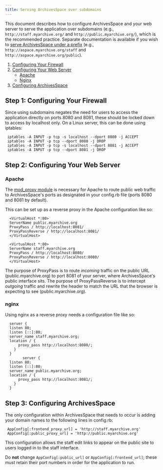 ```yaml
---
title: Serving ArchivesSpace over subdomains
---
```


This document describes how to configure ArchivesSpace and your web server to serve the application over subdomains (e.g., `http://staff.myarchive.org/` and `http://public.myarchive.org/`), which is the recommended
practice. Separate documentation is available if you wish to [serve ArchivesSpace under a prefix](prefix.html) (e.g., `http://aspace.myarchive.org/staff` and
`http://aspace.myarchive.org/public`).

1. [Configuring Your Firewall](#Step-1%3A-Configuring-Your-Firewall)
2. [Configuring Your Web Server](#Step-2%3A-Configuring-Your-Web-Server)
   - [Apache](#Apache)
   - [Nginx](#Nginx)
3. [Configuring ArchivesSpace](#Step-3%3A-Configuring-ArchivesSpace)

## Step 1: Configuring Your Firewall

Since using subdomains negates the need for users to access the application directly on ports 8080 and 8081, these should be locked down to access by localhost only. On a Linux server, this can be done using iptables:

     iptables -A INPUT -p tcp -s localhost --dport 8080 -j ACCEPT
     iptables -A INPUT -p tcp --dport 8080 -j DROP
     iptables -A INPUT -p tcp -s localhost --dport 8081 -j ACCEPT
     iptables -A INPUT -p tcp --dport 8081 -j DROP

## Step 2: Configuring Your Web Server

### Apache

The [mod_proxy module](https://httpd.apache.org/docs/2.4/mod/mod_proxy.html) is necessary for Apache to route public web traffic to ArchivesSpace's ports as designated in your config.rb file (ports 8080 and 8081 by default).

This can be set up as a reverse proxy in the Apache configuration like so:

      <VirtualHost *:80>
      ServerName public.myarchive.org
      ProxyPass / http://localhost:8081/
      ProxyPassReverse / http://localhost:8081/
      </VirtualHost>

      <VirtualHost *:80>
      ServerName staff.myarchive.org
      ProxyPass / http://localhost:8080/
      ProxyPassReverse / http://localhost:8080/
      </VirtualHost>

The purpose of ProxyPass is to route _incoming_ traffic on the public URL (public.myarchive.org) to port 8081 of your server, where ArchivesSpace's public interface sits. The purpose of ProxyPassReverse is to intercept _outgoing_ traffic and rewrite the header to match the URL that the browser is expecting to see (public.myarchive.org).

### nginx

Using nginx as a reverse proxy needs a configuration file like so:

      server {
      listen 80;
      listen [::]:80;
      server_name staff.myarchive.org;
      location / {
          proxy_pass http://localhost:8080/;
        }
      }
            server {
      listen 80;
      listen [::]:80;
      server_name public.myarchive.org;
      location / {
          proxy_pass http://localhost:8081/;
        }
      }

## Step 3: Configuring ArchivesSpace

The only configuration within ArchivesSpace that needs to occur is adding your domain names to the following lines in config.rb:

     AppConfig[:frontend_proxy_url] = 'http://staff.myarchive.org'
     AppConfig[:public_proxy_url] = 'http://public.myarchive.org'

This configuration allows the staff edit links to appear on the public site to users logged in to the staff interface.

Do **not** change `AppConfig[:public_url]` or `AppConfig[:frontend_url]`; these must retain their port numbers in order for the application to run.
